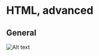 # HTML, advanced

## General



![Alt text](/Screenshot%202023-03-20%20at%2013-34-09%20Project%20HTML%20advanced%20Holberton%20San%20Juan%20Puerto%20Rico%20Intranet.png)